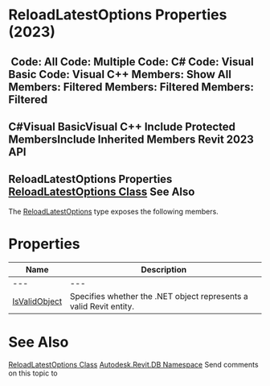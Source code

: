 # ReloadLatestOptions Properties (2023)

﻿
 Code: All Code: Multiple Code: C# Code: Visual Basic Code: Visual C++  Members: Show All Members: Filtered Members: Filtered Members: Filtered   
---  
C#Visual BasicVisual C++
Include Protected MembersInclude Inherited Members
Revit 2023 API  
---  
ReloadLatestOptions Properties  
[ReloadLatestOptions Class](0b498221-bbd9-2d9a-9234-ac447cb8ab7b.md "ReloadLatestOptions Class") See Also  
---  
The [ReloadLatestOptions](0b498221-bbd9-2d9a-9234-ac447cb8ab7b.md "ReloadLatestOptions Class") type exposes the following members.
# Properties
| Name | Description |
| --- | --- |
| --- | --- | --- |
| [IsValidObject](e2e3028e-cc42-6b83-06b1-1cb76fb1fac8.md "IsValidObject Property") | Specifies whether the .NET object represents a valid Revit entity. |

# See Also
[ReloadLatestOptions Class](0b498221-bbd9-2d9a-9234-ac447cb8ab7b.md "ReloadLatestOptions Class")
[Autodesk.Revit.DB Namespace](87546ba7-461b-c646-cbb1-2cb8f5bff8b2.md "Autodesk.Revit.DB Namespace")
Send comments on this topic to 